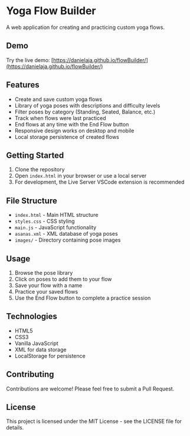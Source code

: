 # Yoga Flow Builder

A web application for creating and practicing custom yoga flows.

## Demo

Try the live demo: [https://danielaja.github.io/flowBuilder/](https://danielaja.github.io/flowBuilder/)

## Features

- Create and save custom yoga flows
- Library of yoga poses with descriptions and difficulty levels
- Filter poses by category (Standing, Seated, Balance, etc.)
- Track when flows were last practiced
- End flows at any time with the End Flow button
- Responsive design works on desktop and mobile
- Local storage persistence of created flows

## Getting Started

1. Clone the repository
2. Open `index.html` in your browser or use a local server
3. For development, the Live Server VSCode extension is recommended

## File Structure

- `index.html` - Main HTML structure
- `styles.css` - CSS styling
- `main.js` - JavaScript functionality
- `asanas.xml` - XML database of yoga poses
- `images/` - Directory containing pose images

## Usage

1. Browse the pose library
2. Click on poses to add them to your flow
3. Save your flow with a name
4. Practice your saved flows
5. Use the End Flow button to complete a practice session

## Technologies

- HTML5
- CSS3
- Vanilla JavaScript
- XML for data storage
- LocalStorage for persistence

## Contributing

Contributions are welcome! Please feel free to submit a Pull Request.

## License

This project is licensed under the MIT License - see the LICENSE file for details.